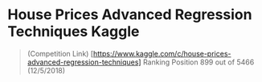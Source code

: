 # House Prices Advanced Regression Techniques Kaggle

> (Competition Link) [https://www.kaggle.com/c/house-prices-advanced-regression-techniques]
> Ranking Position 899 out of 5466 (12/5/2018)
